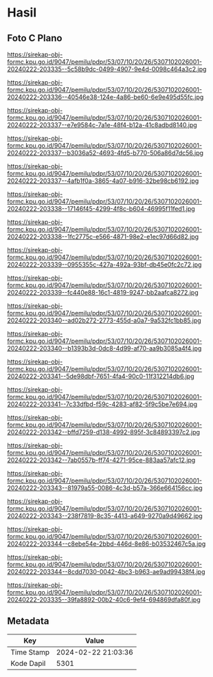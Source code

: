 # Hasil

## Foto C Plano

https://sirekap-obj-formc.kpu.go.id/9047/pemilu/pdpr/53/07/10/20/26/5307102026001-20240222-203335--5c58b9dc-0499-4907-9e4d-0098c464a3c2.jpg

https://sirekap-obj-formc.kpu.go.id/9047/pemilu/pdpr/53/07/10/20/26/5307102026001-20240222-203336--40546e38-124e-4a86-be60-6e9e495d55fc.jpg

https://sirekap-obj-formc.kpu.go.id/9047/pemilu/pdpr/53/07/10/20/26/5307102026001-20240222-203337--e7e9584c-7a1e-48f4-b12a-41c8adbd8140.jpg

https://sirekap-obj-formc.kpu.go.id/9047/pemilu/pdpr/53/07/10/20/26/5307102026001-20240222-203337--b3036a52-4693-4fd5-b770-506a86d7dc56.jpg

https://sirekap-obj-formc.kpu.go.id/9047/pemilu/pdpr/53/07/10/20/26/5307102026001-20240222-203337--4afb1f0a-3865-4a07-b916-32be98cb6192.jpg

https://sirekap-obj-formc.kpu.go.id/9047/pemilu/pdpr/53/07/10/20/26/5307102026001-20240222-203338--17146f45-4299-4f8c-b604-46995f11fed1.jpg

https://sirekap-obj-formc.kpu.go.id/9047/pemilu/pdpr/53/07/10/20/26/5307102026001-20240222-203338--1fc2775c-e566-4871-98e2-e1ec97d66d82.jpg

https://sirekap-obj-formc.kpu.go.id/9047/pemilu/pdpr/53/07/10/20/26/5307102026001-20240222-203339--0955355c-427a-492a-93bf-db45e0fc2c72.jpg

https://sirekap-obj-formc.kpu.go.id/9047/pemilu/pdpr/53/07/10/20/26/5307102026001-20240222-203339--fc440e88-16c1-4819-9247-bb2aafca8272.jpg

https://sirekap-obj-formc.kpu.go.id/9047/pemilu/pdpr/53/07/10/20/26/5307102026001-20240222-203340--ad02b272-2773-455d-a0a7-9a532fc1bb85.jpg

https://sirekap-obj-formc.kpu.go.id/9047/pemilu/pdpr/53/07/10/20/26/5307102026001-20240222-203340--b1393b3d-0dc8-4d99-af70-aa9b3085a4f4.jpg

https://sirekap-obj-formc.kpu.go.id/9047/pemilu/pdpr/53/07/10/20/26/5307102026001-20240222-203341--5de98dbf-7651-4fa4-90c0-11f312214db6.jpg

https://sirekap-obj-formc.kpu.go.id/9047/pemilu/pdpr/53/07/10/20/26/5307102026001-20240222-203341--7c33dfbd-f59c-4283-af82-5f9c5be7e694.jpg

https://sirekap-obj-formc.kpu.go.id/9047/pemilu/pdpr/53/07/10/20/26/5307102026001-20240222-203342--bffd7259-d138-4992-895f-3c84893397c2.jpg

https://sirekap-obj-formc.kpu.go.id/9047/pemilu/pdpr/53/07/10/20/26/5307102026001-20240222-203342--7ab0557b-ff74-4271-95ce-883aa57afc12.jpg

https://sirekap-obj-formc.kpu.go.id/9047/pemilu/pdpr/53/07/10/20/26/5307102026001-20240222-203343--81979a55-0086-4c3d-b57a-366e664156cc.jpg

https://sirekap-obj-formc.kpu.go.id/9047/pemilu/pdpr/53/07/10/20/26/5307102026001-20240222-203343--238f7819-8c35-4413-a649-9270a9d49662.jpg

https://sirekap-obj-formc.kpu.go.id/9047/pemilu/pdpr/53/07/10/20/26/5307102026001-20240222-203344--c8ebe54e-2bbd-446d-8e86-b03532467c5a.jpg

https://sirekap-obj-formc.kpu.go.id/9047/pemilu/pdpr/53/07/10/20/26/5307102026001-20240222-203344--8cdd7030-0042-4bc3-b963-ae9ad99438f4.jpg

https://sirekap-obj-formc.kpu.go.id/9047/pemilu/pdpr/53/07/10/20/26/5307102026001-20240222-203335--39fa8892-00b2-40c6-9ef4-694869dfa80f.jpg


## Metadata

| Key        | Value               |
| ---------- | ------------------- |
| Time Stamp | 2024-02-22 21:03:36 |
| Kode Dapil | 5301                |



